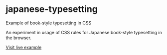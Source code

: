 # japanese-typesetting
Example of book-style typesetting in CSS

An experiment in usage of CSS rules for Japanese book-style typesetting in the browser.

[Visit live example](https://smilebags.github.io/japanese-typesetting/)
